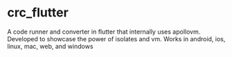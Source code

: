 # crc_flutter
 A code runner and converter in flutter that internally uses apollovm. Developed to showcase the power of isolates and vm. Works in android, ios, linux, mac, web, and windows
